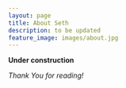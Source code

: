 ```yaml
---
layout: page
title: About Seth
description: to be updated
feature_image: images/about.jpg
---
```


**Under construction** 

*Thank You for reading!*
